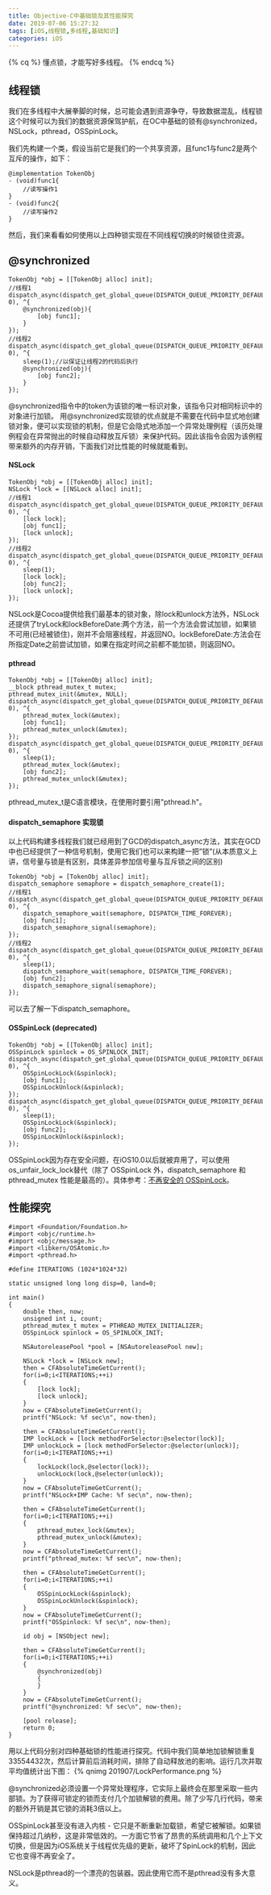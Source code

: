 ```yaml
---
title: Objective-C中基础锁及其性能探究
date: 2019-07-06 15:27:32
tags: [iOS,线程锁,多线程,基础知识]
categories: iOS
---
```


{% cq %}
懂点锁，才能写好多线程。
{% endcq %}

<!-- more -->

## 线程锁 ##
我们在多线程中大展拳脚的时候，总可能会遇到资源争夺，导致数据混乱，线程锁这个时候可以为我们的数据资源保驾护航，在OC中基础的锁有@synchronized，NSLock，pthread，OSSpinLock。

我们先构建一个类，假设当前它是我们的一个共享资源，且func1与func2是两个互斥的操作，如下：

``` objc
@implementation TokenObj
- (void)func1{
	//读写操作1
}
- (void)func2{
	//读写操作2
}
```

然后，我们来看看如何使用以上四种锁实现在不同线程切换的时候锁住资源。

## @synchronized ##
``` objc
TokenObj *obj = [[TokenObj alloc] init];
//线程1
dispatch_async(dispatch_get_global_queue(DISPATCH_QUEUE_PRIORITY_DEFAULT, 0), ^{
    @synchronized(obj){
        [obj func1];
    }
});
//线程2
dispatch_async(dispatch_get_global_queue(DISPATCH_QUEUE_PRIORITY_DEFAULT, 0), ^{
    sleep(1);//以保证让线程2的代码后执行
    @synchronized(obj){
        [obj func2];
    }
});
```
@synchronized指令中的token为该锁的唯一标识对象，该指令只对相同标识中的对象进行加锁。
用@synchronized实现锁的优点就是不需要在代码中显式地创建锁对象，便可以实现锁的机制，但是它会隐式地添加一个异常处理例程（该历处理例程会在异常抛出的时候自动释放互斥锁）来保护代码。因此该指令会因为该例程带来额外的内存开销，下面我们对比性能的时候就能看到。


#### NSLock ####
```objc
TokenObj *obj = [[TokenObj alloc] init];
NSLock *lock = [[NSLock alloc] init];
//线程1
dispatch_async(dispatch_get_global_queue(DISPATCH_QUEUE_PRIORITY_DEFAULT, 0), ^{
    [lock lock];
    [obj func1];
    [lock unlock];
});
//线程2
dispatch_async(dispatch_get_global_queue(DISPATCH_QUEUE_PRIORITY_DEFAULT, 0), ^{
    sleep(1);
    [lock lock];
    [obj func2];
    [lock unlock];
});
```
NSLock是Cocoa提供给我们最基本的锁对象，除lock和unlock方法外，NSLock还提供了tryLock和lockBeforeDate:两个方法，前一个方法会尝试加锁，如果锁不可用(已经被锁住)，刚并不会阻塞线程，并返回NO。lockBeforeDate:方法会在所指定Date之前尝试加锁，如果在指定时间之前都不能加锁，则返回NO。


#### pthread ####
```objc
TokenObj *obj = [[TokenObj alloc] init];
__block pthread_mutex_t mutex;
pthread_mutex_init(&mutex, NULL);
dispatch_async(dispatch_get_global_queue(DISPATCH_QUEUE_PRIORITY_DEFAULT, 0), ^{
    pthread_mutex_lock(&mutex);
    [obj func1];
    pthread_mutex_unlock(&mutex);
});
dispatch_async(dispatch_get_global_queue(DISPATCH_QUEUE_PRIORITY_DEFAULT, 0), ^{
	sleep(1);
    pthread_mutex_lock(&mutex);
    [obj func2];
    pthread_mutex_unlock(&mutex);
});
```
pthread_mutex_t是C语言模块，在使用时要引用"pthread.h"。


#### dispatch_semaphore 实现锁 ####
以上代码构建多线程我们就已经用到了GCD的dispatch_async方法，其实在GCD中也已经提供了一种信号机制，使用它我们也可以来构建一把”锁”(从本质意义上讲，信号量与锁是有区别，具体差异参加信号量与互斥锁之间的区别)
```objc
TokenObj *obj = [TokenObj alloc] init];
dispatch_semaphore semaphore = dispatch_semaphore_create(1);
//线程1
dispatch_async(dispatch_get_global_queue(DISPATCH_QUEUE_PRIORITY_DEFAULT, 0), ^{
    dispatch_semaphore_wait(semaphore, DISPATCH_TIME_FOREVER);
    [obj func1];
    dispatch_semaphore_signal(semaphore);
});
//线程2
dispatch_async(dispatch_get_global_queue(DISPATCH_QUEUE_PRIORITY_DEFAULT, 0), ^{
    sleep(1);
    dispatch_semaphore_wait(semaphore, DISPATCH_TIME_FOREVER);
    [obj func2];
    dispatch_semaphore_signal(semaphore);
});
```
可以去了解一下dispatch_semaphore。


#### OSSpinLock (deprecated) ####
```objc
TokenObj *obj = [[TokenObj alloc] init];
OSSpinLock spinlock = OS_SPINLOCK_INIT;
dispatch_async(dispatch_get_global_queue(DISPATCH_QUEUE_PRIORITY_DEFAULT, 0), ^{
    OSSpinLockLock(&spinlock);
    [obj func1];
    OSSpinLockUnlock(&spinlock);
});
dispatch_async(dispatch_get_global_queue(DISPATCH_QUEUE_PRIORITY_DEFAULT, 0), ^{
	sleep(1);
    OSSpinLockLock(&spinlock);
    [obj func2];
    OSSpinLockUnlock(&spinlock);
});
```
OSSpinLock因为存在安全问题，在iOS10.0以后就被弃用了，可以使用os_unfair_lock_lock替代（除了 OSSpinLock 外，dispatch_semaphore 和 pthread_mutex 性能是最高的）。具体参考：[不再安全的 OSSpinLock](https://blog.ibireme.com/2016/01/16/spinlock_is_unsafe_in_ios/)。

## 性能探究 ##
```objc
#import <Foundation/Foundation.h>
#import <objc/runtime.h>
#import <objc/message.h>
#import <libkern/OSAtomic.h>
#import <pthread.h>

#define ITERATIONS (1024*1024*32)

static unsigned long long disp=0, land=0;

int main()
{
	double then, now;
	unsigned int i, count;
	pthread_mutex_t mutex = PTHREAD_MUTEX_INITIALIZER;
	OSSpinLock spinlock = OS_SPINLOCK_INIT;

	NSAutoreleasePool *pool = [NSAutoreleasePool new];

	NSLock *lock = [NSLock new];
	then = CFAbsoluteTimeGetCurrent();
	for(i=0;i<ITERATIONS;++i)
	{
		[lock lock];
		[lock unlock];
	}
	now = CFAbsoluteTimeGetCurrent();
	printf("NSLock: %f sec\n", now-then);    

	then = CFAbsoluteTimeGetCurrent();
	IMP lockLock = [lock methodForSelector:@selector(lock)];
	IMP unlockLock = [lock methodForSelector:@selector(unlock)];
	for(i=0;i<ITERATIONS;++i)
	{
		lockLock(lock,@selector(lock));
		unlockLock(lock,@selector(unlock));
	}
	now = CFAbsoluteTimeGetCurrent();
	printf("NSLock+IMP Cache: %f sec\n", now-then);    

	then = CFAbsoluteTimeGetCurrent();
	for(i=0;i<ITERATIONS;++i)
	{
		pthread_mutex_lock(&mutex);
		pthread_mutex_unlock(&mutex);
	}
	now = CFAbsoluteTimeGetCurrent();
	printf("pthread_mutex: %f sec\n", now-then);

	then = CFAbsoluteTimeGetCurrent();
	for(i=0;i<ITERATIONS;++i)
	{
		OSSpinLockLock(&spinlock);
		OSSpinLockUnlock(&spinlock);
	}
	now = CFAbsoluteTimeGetCurrent();
	printf("OSSpinlock: %f sec\n", now-then);

	id obj = [NSObject new];

	then = CFAbsoluteTimeGetCurrent();
	for(i=0;i<ITERATIONS;++i)
	{
		@synchronized(obj)
		{
		}
	}
	now = CFAbsoluteTimeGetCurrent();
	printf("@synchronized: %f sec\n", now-then);

	[pool release];
	return 0;
}
```
用以上代码分别对四种基础锁的性能进行探究。代码中我们简单地加锁解锁重复33554432次，然后计算前后消耗时间，排除了自动释放池的影响。运行几次并取平均值统计出下图：
{% qnimg 201907/LockPerformance.png %}

@synchronized必须设置一个异常处理程序，它实际上最终会在那里采取一些内部锁。为了获得可锁定的锁而支付几个加锁解锁的费用。除了少写几行代码，带来的额外开销是其它锁的消耗3倍以上。

OSSpinLock甚至没有进入内核 - 它只是不断重新加载锁，希望它被解锁。如果锁保持超过几纳秒，这是非常低效的。一方面它节省了昂贵的系统调用和几个上下文切换，但是因为iOS系统关于线程优先级的更新，破坏了SpinLock的机制，因此它也变得不再安全了。

NSLock是pthread的一个漂亮的包装器。因此使用它而不是pthread没有多大意义。

